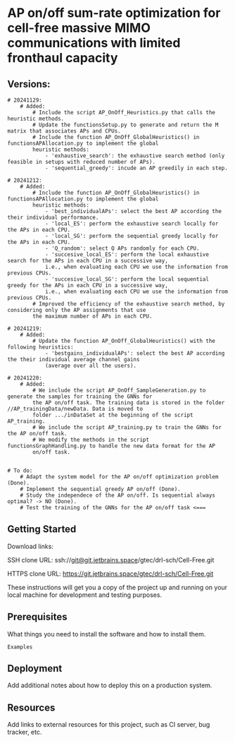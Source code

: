 # AP on/off sum-rate optimization for cell-free massive MIMO communications with limited fronthaul capacity

## Versions:
    # 20241129: 
        # Added:
            # Include the script AP_OnOff_Heuristics.py that calls the heuristic methods.
            # Update the functionsSetup.py to generate and return the M matrix that associates APs and CPUs.
            # Include the function AP_OnOff_GlobalHeuristics() in functionsAPAllocation.py to implement the global 
            heuristic methods:
                - 'exhaustive_search': the exhaustive search method (only feasible in setups with reduced number of APs).
                - 'sequential_greedy': incude an AP greedily in each step.

    # 20241212: 
        # Added:
            # Include the function AP_OnOff_GlobalHeuristics() in functionsAPAllocation.py to implement the global 
            heuristic methods:
                - 'best_individualAPs': select the best AP according the their individual performance.
                - 'local_ES': perform the exhaustive search locally for the APs in each CPU.
                - 'local_SG': perform the sequential greedy locally for the APs in each CPU.
                - 'Q_random': select Q APs randomly for each CPU.
                - 'succesive_local_ES': perform the local exhaustive search for the APs in each CPU in a successive way, 
                i.e., when evaluating each CPU we use the information from previous CPUs.
                - 'succesive_local_SG': perform the local sequential greedy for the APs in each CPU in a successive way,    
                i.e., when evaluating each CPU we use the information from previous CPUs.
            # Improved the efficiency of the exhaustive search method, by considering only the AP assignments that use 
            the maximum number of APs in each CPU.

    # 20241219:
        # Added:
            # Update the function AP_OnOff_GlobalHeuristics() with the following heuristics:
                - 'bestgains_individualAPs': select the best AP according the their individual average channel gains 
                (average over all the users).

    # 20241220:
        # Added:
            # We include the script AP_OnOff_SampleGeneration.py to generate the samples for training the GNNs for 
            the AP on/off task. The training data is stored in the folder //AP_trainingData/newData. Data is moved to 
            folder .../inDataSet at the beginning of the script AP_training.
            # We include the script AP_training.py to train the GNNs for the AP on/off task. 
            # We modify the methods in the script functionsGraphHandling.py to handle the new data format for the AP 
            on/off task.


    # To do:
        # Adapt the system model for the AP on/off optimization problem (Done).
        # Implement the sequential greedy AP on/off (Done).
        # Study the independece of the AP on/off. Is sequential always optimal? -> NO (Done).
        # Test the training of the GNNs for the AP on/off task <===




 

## Getting Started

Download links:

SSH clone URL: ssh://git@git.jetbrains.space/gtec/drl-sch/Cell-Free.git

HTTPS clone URL: https://git.jetbrains.space/gtec/drl-sch/Cell-Free.git



These instructions will get you a copy of the project up and running on your local machine for development and testing purposes.

## Prerequisites

What things you need to install the software and how to install them.

```
Examples
```

## Deployment

Add additional notes about how to deploy this on a production system.

## Resources

Add links to external resources for this project, such as CI server, bug tracker, etc.
